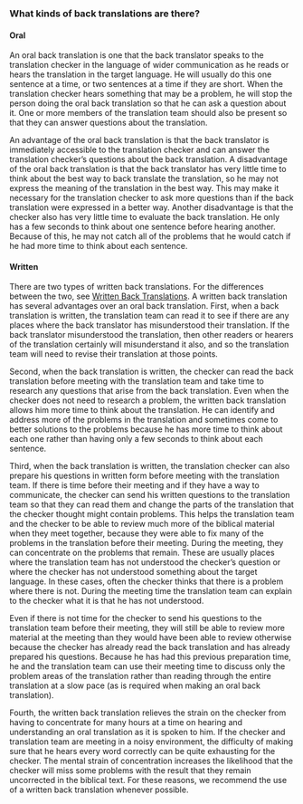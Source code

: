 
### What kinds of back translations are there?

#### Oral

An oral back translation is one that the back translator speaks to the translation checker in the language of wider communication as he reads or hears the translation in the target language. He will usually do this one sentence at a time, or two sentences at a time if they are short. When the translation checker hears something that may be a problem, he will stop the person doing the oral back translation so that he can ask a question about it. One or more members of the translation team should also be present so that they can answer questions about the translation.

An advantage of the oral back translation is that the back translator is immediately accessible to the translation checker and can answer the translation checker’s questions about the back translation. A disadvantage of the oral back translation is that the back translator has very little time to think about the best way to back translate the translation, so he may not express the meaning of the translation in the best way. This may make it necessary for the translation checker to ask more questions than if the back translation were expressed in a better way. Another disadvantage is that the checker also has very little time to evaluate the back translation. He only has a few seconds to think about one sentence before hearing another. Because of this, he may not catch all of the problems that he would catch if he had more time to think about each sentence.

#### Written

There are two types of written back translations. For the differences between the two, see [Written Back Translations](../vol2-backtranslation-written/01.md). A written back translation has several advantages over an oral back translation. First, when a back translation is written, the translation team can read it to see if there are any places where the back translator has misunderstood their translation. If the back translator misunderstood the translation, then other readers or hearers of the translation certainly will misunderstand it also, and so the translation team will need to revise their translation at those points.

Second, when the back translation is written, the checker can read the back translation before meeting with the translation team and take time to research any questions that arise from the back translation. Even when the checker does not need to research a problem, the written back translation allows him more time to think about the translation. He can identify and address more of the problems in the translation and sometimes come to better solutions to the problems because he has more time to think about each one rather than having only a few seconds to think about each sentence.

Third, when the back translation is written, the translation checker can also prepare his questions in written form before meeting with the translation team. If there is time before their meeting and if they have a way to communicate, the checker can send his written questions to the translation team so that they can read them and change the parts of the translation that the checker thought might contain problems. This helps the translation team and the checker to be able to review much more of the biblical material when they meet together, because they were able to fix many of the problems in the translation before their meeting. During the meeting, they can concentrate on the problems that remain. These are usually places where the translation team has not understood the checker’s question or where the checker has not understood something about the target language. In these cases, often the checker thinks that there is a problem where there is not. During the meeting time the translation team can explain to the checker what it is that he has not understood.

Even if there is not time for the checker to send his questions to the translation team before their meeting, they will still be able to review more material at the meeting than they would have been able to review otherwise because the checker has already read the back translation and has already prepared his questions. Because he has had this previous preparation time, he and the translation team can use their meeting time to discuss only the problem areas of the translation rather than reading through the entire translation at a slow pace (as is required when making an oral back translation).

Fourth, the written back translation relieves the strain on the checker from having to concentrate for many hours at a time on hearing and understanding an oral translation as it is spoken to him. If the checker and translation team are meeting in a noisy environment, the difficulty of making sure that he hears every word correctly can be quite exhausting for the checker. The mental strain of concentration increases the likelihood that the checker will miss some problems with the result that they remain uncorrected in the biblical text. For these reasons, we recommend the use of a written back translation whenever possible.